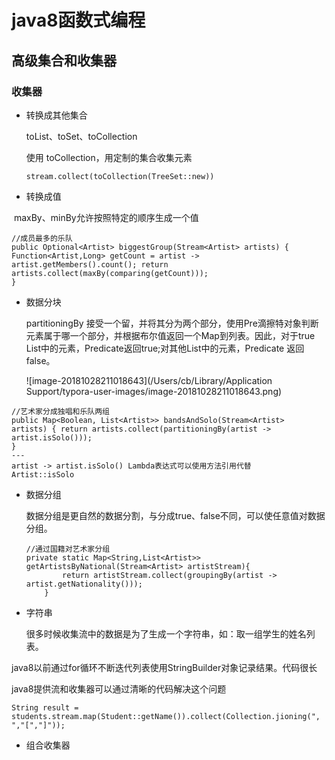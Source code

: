 # java8函数式编程

## 高级集合和收集器

### 收集器

* 转换成其他集合

  toList、toSet、toCollection 

  使用 toCollection，用定制的集合收集元素

  `stream.collect(toCollection(TreeSet::new))`

* 转换成值

​      maxBy、minBy允许按照特定的顺序生成一个值

```找出成员最多的乐队
//成员最多的乐队
public Optional<Artist> biggestGroup(Stream<Artist> artists) { Function<Artist,Long> getCount = artist -> artist.getMembers().count(); return artists.collect(maxBy(comparing(getCount)));
}
```

* 数据分块

  partitioningBy 接受一个留，并将其分为两个部分，使用Pre滴擦特对象判断元素属于哪一个部分，并根据布尔值返回一个Map到列表。因此，对于true List中的元素，Predicate返回true;对其他List中的元素，Predicate 返回 false。

  ![image-20181028211018643](/Users/cb/Library/Application Support/typora-user-images/image-20181028211018643.png)



```
//艺术家分成独唱和乐队两组
public Map<Boolean, List<Artist>> bandsAndSolo(Stream<Artist>       artists) { return artists.collect(partitioningBy(artist -> artist.isSolo()));
}
---
artist -> artist.isSolo() Lambda表达式可以使用方法引用代替 
Artist::isSolo
```



* 数据分组

  数据分组是更自然的数据分割，与分成true、false不同，可以使任意值对数据分组。

  ```
  //通过国籍对艺术家分组
  private static Map<String,List<Artist>> getArtistsByNational(Stream<Artist> artistStream){
          return artistStream.collect(groupingBy(artist -> artist.getNationality()));
      }
  ```




* 字符串

  很多时候收集流中的数据是为了生成一个字符串，如：取一组学生的姓名列表。

java8以前通过for循环不断迭代列表使用StringBuilder对象记录结果。代码很长

java8提供流和收集器可以通过清晰的代码解决这个问题

```
String result = students.stream.map(Student::getName()).collect(Collection.jioning(", ","[","]"));
```



* 组合收集器










